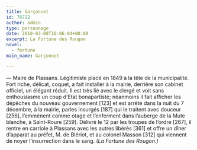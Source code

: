 ```yaml
---
title: Garçonnet
id: 76722
author: admin
type: personnage
date: 2010-03-08T16:06:04+00:00
excerpt: La Fortune des Rougon
novel:
  - fortune
main_name: Garçonnet

---
```

— Maire de Plassans. Légitimiste placé en 1849 à la tête de la municipalité. Fort riche, délicat, coquet, a fait installer à la mairie, derrière son cabinet officiel, un élégant réduit. Il est très lié avec le clergé et voit sans enthousiasme un coup d&rsquo;Etat bonapartiste; néanmoins il fait afficher les dépêches du nouveau gouvernement [123] et est arrêté dans la nuit du 7 décembre, à la mairie, parles insurgés [187] qui le traitent avec douceur [256], l&rsquo;emmènent comme otage et l&rsquo;enferment dans l&rsquo;auberge de la Mute blanche, à Saint-Roure [259]. Délivré le 12 par les troupes de l&rsquo;ordre [267], il rentre en carriole à Plassans avec les autres libérés [361] et offre un dîner d&rsquo;apparat au préfet, M. de Blériot, et au colonel Masson [312] qui viennent de noyer l&rsquo;insurrection dans le sang. _(La Fortune des Rougon.)_